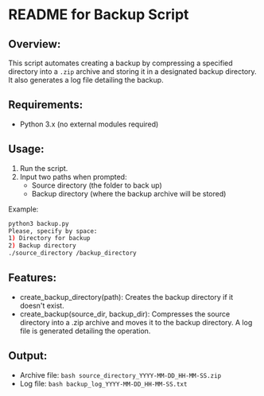 # README for Backup Script

## Overview:
This script automates creating a backup by compressing a specified directory into a `.zip` archive and storing it in a designated backup directory. It also generates a log file detailing the backup.

## Requirements:
- Python 3.x (no external modules required)

## Usage:
1. Run the script.
2. Input two paths when prompted:
   - Source directory (the folder to back up)
   - Backup directory (where the backup archive will be stored)

Example:
```bash
python3 backup.py
Please, specify by space: 
1) Directory for backup
2) Backup directory
./source_directory /backup_directory
```

## Features:
- create_backup_directory(path): Creates the backup directory if it doesn't exist.
- create_backup(source_dir, backup_dir): Compresses the source directory into a .zip archive and moves it to the backup directory. A log file is generated detailing the operation.

## Output:
- Archive file: ```bash source_directory_YYYY-MM-DD_HH-MM-SS.zip```
- Log file: ```bash backup_log_YYYY-MM-DD_HH-MM-SS.txt```
